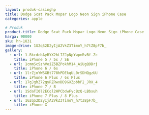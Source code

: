 ```yaml
---
layout: produk-casinghp
title: Dodge Scat Pack Mopar Logo Neon Sign iPhone Case
categories: apple

# Produk
product-title: Dodge Scat Pack Mopar Logo Neon Sign iPhone Case
harga: 90000
sku: hn-1831
image-drive: 1G2qS2D2yIjA2VkZ3TimoY_h7tZ8pF7b_
gallery:
  - url: 1-BkcdcbAyRYX2hLIZJpNpYwpnRvBf-Zc
    title: iPhone 5 / 5s / SE
  - url: 1cmmScSzhVoiZ5BZPokhM14_AiUgQ9Drj
    title: iPhone 6 / 6s
  - url: 1lrZjnYWSXBt778hPDEkqUL0rSDHQgzUU
    title: iPhone 6 Plus / 6s Plus
  - url: 17gJghZ72gyRZRwxDD9GXZpbbP2_JRX_4
    title: iPhone 7 / 8
  - url: 1SdaTI0l2ECql2HPCbdwFycBzQ-LBbxuh
    title: iPhone 7 Plus / 8 Plus
  - url: 1G2qS2D2yIjA2VkZ3TimoY_h7tZ8pF7b_
    title: iPhone X
---
```

